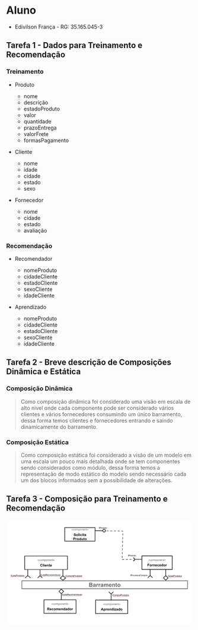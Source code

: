 # Aluno

* Edivilson França - RG: 35.165.045-3

## Tarefa 1 - Dados para Treinamento e Recomendação

### Treinamento

* Produto
  * nome
  * descrição
  * estadoProduto
  * valor
  * quantidade
  * prazoEntrega
  * valorFrete
  * formasPagamento

* Cliente
  * nome
  * idade
  * cidade
  * estado
  * sexo

* Fornecedor
  * nome
  * cidade
  * estado
  * avaliação

### Recomendação

* Recomendador
  * nomeProduto
  * cidadeCliente
  * estadoCliente
  * sexoCliente
  * idadeCliente

* Aprendizado
  * nomeProduto
  * cidadeCliente
  * estadoCliente
  * sexoCliente
  * idadeCliente

## Tarefa 2 - Breve descrição de Composições Dinâmica e Estática

### Composição Dinâmica

> Como composição dinâmica foi considerado uma visão em escala de alto nível onde cada componente pode ser considerado vários clientes e vários fornecedores consumindo um único barramento, dessa forma temos clientes e fornecedores entrando e saindo dinamicamente do barramento.

### Composição Estática

> Como composição estática foi considerado a visão de um modelo em uma escala um pouco mais detalhada onde se tem componentes sendo considerados como módulo, dessa forma temos a representação de modo estático do modelo sendo necessário cada um dos blocos informados sem a possibilidade de alterações.

## Tarefa 3 - Composição para Treinamento e Recomendação

![Diagrama Eventos](images/recomendation-composition.png)

